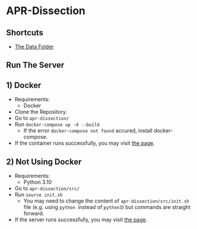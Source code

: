 <!-- @format -->

# APR-Dissection

## Shortcuts
- [The Data Folder](https://github.com/APRTSM/apr-dissection/tree/main/src/dissection/data)

## Run The Server
## 1) Docker
- Requirements:
  - Docker
- Clone the Repository.
- Go to `apr-dissection/`
- Run `docker-compose up -d --build`
  - If the error `docker-compose not found` accured, install docker-compose.
- If the container runs successfully, you may visit [the page](http://127.0.0.1:8000/dissection/).
 
## 2) Not Using Docker
- Requirements:
  - Python 3.10
- Go to `apr-dissection/src/`
- Run `source init.sh`
  - You may need to change the content of `apr-dissection/src/init.sh` file (e.g. using `python `instead of `python3`) but commands are straight forward.
- If the server runs successfully, you may visit [the page](http://127.0.0.1:8000/dissection/).
